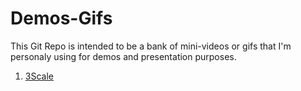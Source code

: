 # Demos-Gifs
This Git Repo is intended to be a bank of mini-videos or gifs that I'm personaly using for demos and presentation purposes.

1. [3Scale](https://github.com/tommeramber/Demos-Gifs/tree/main/3Scale)


